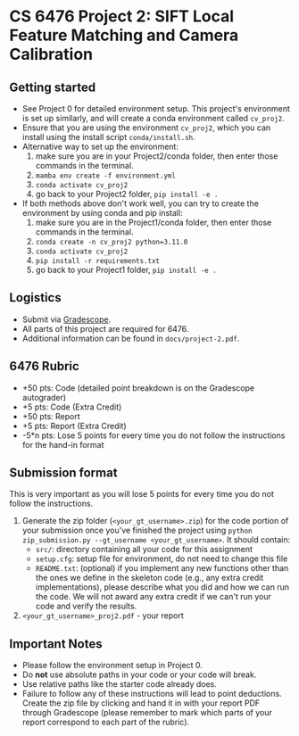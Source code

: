 # CS 6476 Project 2: SIFT Local Feature Matching and Camera Calibration

## Getting started

- See Project 0 for detailed environment setup. This project's environment is set up similarly, and will create a conda environment called `cv_proj2`.
- Ensure that you are using the environment `cv_proj2`, which you can install using the install script `conda/install.sh`. 
- Alternative way to set up the environment:
  1. make sure you are in your Project2/conda folder, then enter those commands in the terminal.
  2. ```mamba env create -f environment.yml```
  3. ```conda activate cv_proj2```
  4. go back to your Project2 folder, ```pip install -e .```
- If both methods above don't work well, you can try to create the environment by using conda and pip install:
  1. make sure you are in the Project1/conda folder, then enter those commands in the terminal.
  2. ```conda create -n cv_proj2 python=3.11.0```
  3. ```conda activate cv_proj2```
  4. ```pip install -r requirements.txt```
  5. go back to your Project1 folder, ```pip install -e .```

## Logistics

- Submit via [Gradescope](https://gradescope.com).
- All parts of this project are required for 6476.
- Additional information can be found in `docs/project-2.pdf`.

## 6476 Rubric

- +50 pts: Code (detailed point breakdown is on the Gradescope autograder)
- +5 pts: Code (Extra Credit)
- +50 pts: Report
- +5 pts: Report (Extra Credit)
- -5*n pts: Lose 5 points for every time you do not follow the instructions for the hand-in format

## Submission format

This is very important as you will lose 5 points for every time you do not follow the instructions.

1. Generate the zip folder (`<your_gt_username>.zip`) for the code portion of your submission once you've finished the project using `python zip_submission.py --gt_username <your_gt_username>`. It should contain:
    - `src/`: directory containing all your code for this assignment
    - `setup.cfg`: setup file for environment, do not need to change this file
    - `README.txt`: (optional) if you implement any new functions other than the ones we define in the skeleton code (e.g., any extra credit implementations), please describe what you did and how we can run the code. We will not award any extra credit if we can't run your code and verify the results.
2. `<your_gt_username>_proj2.pdf` - your report


## Important Notes

- Please follow the environment setup in Project 0.
- Do **not** use absolute paths in your code or your code will break.
- Use relative paths like the starter code already does.
- Failure to follow any of these instructions will lead to point deductions. Create the zip file by clicking and hand it in with your report PDF through Gradescope (please remember to mark which parts of your report correspond to each part of the rubric).
